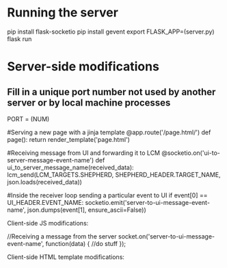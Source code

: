 
<h1>Running the server</h1>
pip install flask-socketio
pip install gevent
export FLASK_APP=(server.py)
flask run

<h1>Server-side modifications</h1>

<h2>Fill in a unique port number not used by another server or by local machine processes</h2>
PORT = (NUM)

#Serving a new page with a jinja template
@app.route('/page.html/')
def page():
    return render_template('page.html')

#Receiving message from UI and forwarding it to LCM
@socketio.on('ui-to-server-message-event-name')
def ui_to_server_message_name(received_data):
    lcm_send(LCM_TARGETS.SHEPHERD, SHEPHERD_HEADER.TARGET_NAME, json.loads(received_data))

#Inside the receiver loop sending a particular event to UI
if event[0] == UI_HEADER.EVENT_NAME:
    socketio.emit('server-to-ui-message-event-name', json.dumps(event[1], ensure_ascii=False))


Client-side JS modifications:

//Receiving a message from the server
socket.on('server-to-ui-message-event-name', function(data) {
    //do stuff
});

Client-side HTML template modifications:

<!--Anywhere a static dependency is linked to, it must be replaced with a url_for() call-->
<script type="text/javascript" src="socket.io.js"></script>
<!--becomes-->
<script type="text/javascript" src={{url_for( 'static', filename='socket.io.js' )}}></script>
